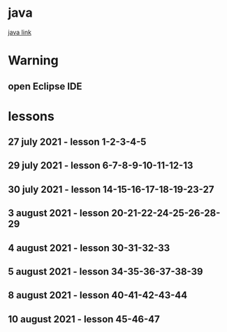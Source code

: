 # java

[java link](https://www.youtube.com/watch?v=coK4jM5wvko&list=PLU8oAlHdN5BktAXdEVCLUYzvDyqRQJ2lk)

# Warning

## open Eclipse IDE

# lessons

## 27 july 2021 - lesson 1-2-3-4-5

## 29 july 2021 - lesson 6-7-8-9-10-11-12-13

## 30 july 2021 - lesson 14-15-16-17-18-19-23-27

## 3 august 2021 - lesson 20-21-22-24-25-26-28-29

## 4 august 2021 - lesson 30-31-32-33

## 5 august 2021 - lesson 34-35-36-37-38-39

## 8 august 2021 - lesson 40-41-42-43-44

## 10 august 2021 - lesson 45-46-47

